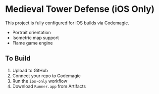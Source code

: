 # Medieval Tower Defense (iOS Only)

This project is fully configured for iOS builds via Codemagic.

- Portrait orientation
- Isometric map support
- Flame game engine

## To Build

1. Upload to GitHub
2. Connect your repo to Codemagic
3. Run the `ios-only` workflow
4. Download `Runner.app` from Artifacts
